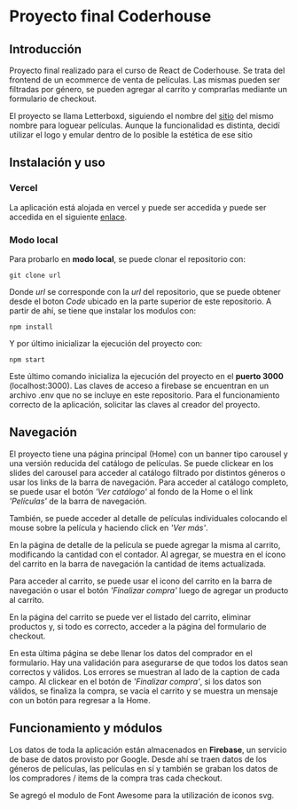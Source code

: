 # Proyecto final Coderhouse
## Introducción
Proyecto final realizado para el curso de React de Coderhouse. Se trata del frontend de un ecommerce de venta de películas. Las mismas pueden ser filtradas por género, se pueden agregar al carrito y comprarlas mediante un formulario de checkout. 

El proyecto se llama Letterboxd, siguiendo el nombre del [sitio](https://letterboxd.com/) del mismo nombre para loguear películas. Aunque la funcionalidad es distinta, decidí utilizar el logo y emular dentro de lo posible la estética de ese sitio

## Instalación y uso
### Vercel
La aplicación está alojada en vercel y puede ser accedida y puede ser accedida en el siguiente [enlace](#).

### Modo local
Para probarlo en **modo local**, se puede clonar el repositorio con:

`git clone url`

Donde *url* se corresponde con la *url* del repositorio, que se puede obtener desde el boton *Code* ubicado en la parte superior de este repositorio. A partir de ahí, se tiene que instalar los modulos con:

`npm install`

Y por último inicializar la ejecución del proyecto con: 

`npm start`

Este último comando inicializa la ejecución del proyecto en el **puerto 3000** (localhost:3000). Las claves de acceso a firebase se encuentran en un archivo .env que no se incluye en este repositorio. Para el funcionamiento correcto de la aplicación, solicitar las claves al creador del proyecto.

## Navegación
El proyecto tiene una página principal (Home) con un banner tipo carousel y una versión reducida del catálogo de películas. Se puede clickear en los slides del carousel para acceder al catálogo filtrado por distintos géneros o usar los links de la barra de navegación. Para acceder al catálogo completo, se puede usar el botón *'Ver catálogo'* al fondo de la Home o el link *'Películas'* de la barra de navegación.

También, se puede acceder al detalle de películas individuales colocando el mouse sobre la película y haciendo click en *'Ver más'*.

En la página de detalle de la película se puede agregar la misma al carrito, modificando la cantidad con el contador. Al agregar, se muestra en el ícono del carrito en la barra de navegación la cantidad de items actualizada.

Para acceder al carrito, se puede usar el icono del carrito en la barra de navegación o usar el botón *'Finalizar compra'* luego de agregar un producto al carrito.

En la página del carrito se puede ver el listado del carrito, eliminar productos y, si todo es correcto, acceder a la página del formulario de checkout. 

En esta última página se debe llenar los datos del comprador en el formulario. Hay una validación para asegurarse de que todos los datos sean correctos y válidos. Los errores se muestran al lado de la caption de cada campo. Al clickear en el botón de *'Finalizar compra'*, si los datos son válidos, se finaliza la compra, se vacía el carrito y se muestra un mensaje con un botón para regresar a la Home.

## Funcionamiento y módulos
Los datos de toda la aplicación están almacenados en **Firebase**, un servicio de base de datos provisto por Google. Desde ahí se traen datos de los géneros de películas, las películas en sí y también se graban los datos de los compradores / items de la compra tras cada checkout.

Se agregó el modulo de Font Awesome para la utilización de iconos svg.